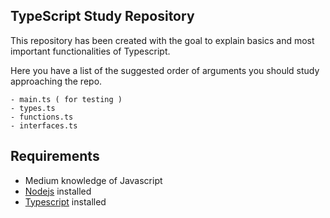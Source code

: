 ## TypeScript Study Repository

This repository has been created with the goal to explain basics and most important functionalities of Typescript.

Here you have a list of the suggested order of arguments you should study approaching the repo.

    - main.ts ( for testing )
    - types.ts
    - functions.ts
    - interfaces.ts

## Requirements
- Medium knowledge of Javascript
- <a href="https://github.com/nodejs">Nodejs</a> installed
- <a href="https://github.com/microsoft/TypeScript">Typescript</a> installed
